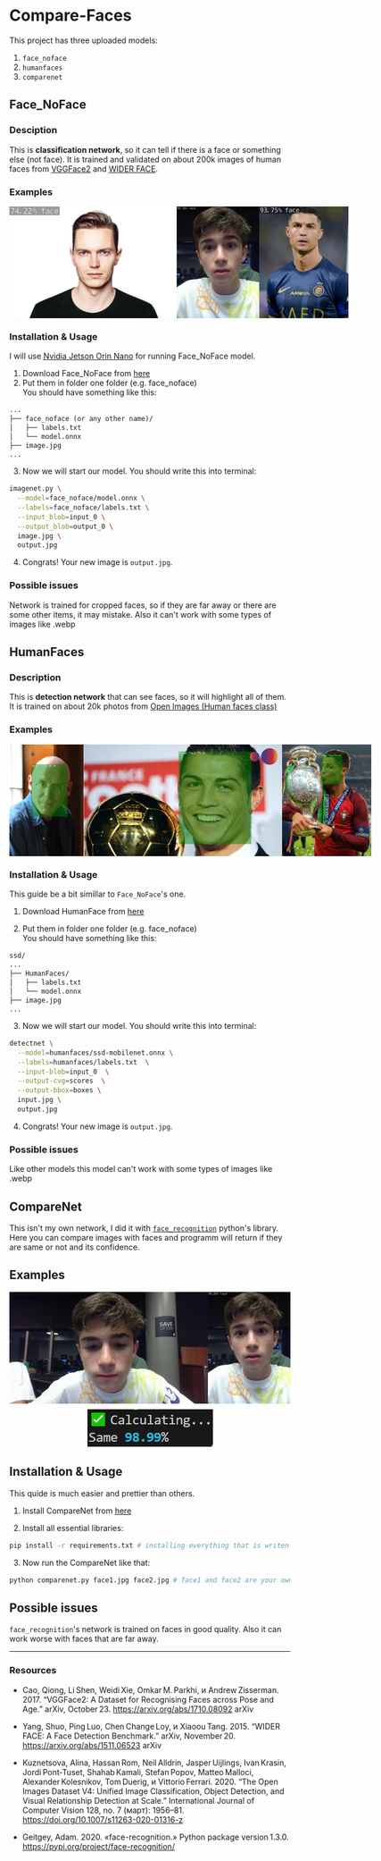 # Compare-Faces

 This project has three uploaded models: 
1. `face_noface`
2. `humanfaces`
3. `comparenet`

## Face_NoFace

### Desciption

This is **classification network**, so it can tell if there is a face or something else (not face). It is trained and validated on about 200k images of human faces from [VGGFace2](https://www.kaggle.com/datasets/hearfool/vggface2) and [WIDER FACE](https://shuoyang1213.me/WIDERFACE/).

### Examples

<div style="display:flex; flex-direction:row;align-items:flex-start;">
    <img alt="77%example" src="./images/randguy.jpg" style="flex: 1 1 200px; width: auto; height: 200px; object-fit: contain;">
    <img alt="99%example" src="./images/me31.jpg" style="flex: 1 1 200px; width: auto; height: 200px; object-fit: contain;">
    <img alt="faceimage3" src="./images/RONALDOTHEGOAT.jpg" style="flex: 1 1 200px; width: auto; height: 200px; object-fit: contain;">
</div>

### Installation & Usage

I will use [Nvidia Jetson Orin Nano](https://www.nvidia.com/en-us/autonomous-machines/embedded-systems/jetson-orin/nano-super-developer-kit/) for running Face_NoFace model.

1. Download Face_NoFace from [here](https://github.com/IskDava/Compare-Faces/releases/tag/Face_NoFace_v1.0.0)
2. Put them in folder one folder (e.g. face_noface)<br>
You should have something like this:
```
...
├── face_noface (or any other name)/
│   ├── labels.txt
│   └── model.onnx
├── image.jpg
...
```
3. Now we will start our model. You should write this into terminal:
```Bash 
imagenet.py \
  --model=face_noface/model.onnx \
  --labels=face_noface/labels.txt \
  --input_blob=input_0 \
  --output_blob=output_0 \
  image.jpg \
  output.jpg
```
4. Congrats! Your new image is `output.jpg`.

### Possible issues

Network is trained for cropped faces, so if they are far away or there are some other items, it may mistake. Also it can't work with some types of images like .webp

## HumanFaces

### Description

This is **detection network** that can see faces, so it will highlight all of them. It is trained on about 20k photos from [Open Images (Human faces class)](https://storage.googleapis.com/openimages/web/visualizer/index.html?set=train&type=detection&c=%2Fm%2F0dzct) 

### Examples

<div style="display:flex; flex-direction:row;align-items:flex-start;">
    <img alt="77%example" src="./images/grandpaout.jpg" style="flex: 1 1 200px; width: auto; height: 200px; object-fit: contain;">
    <img alt="99%example" src="./images/ron1.jpg" style="flex: 1 1 200px; width: auto; height: 200px; object-fit: contain;">
    <img alt="faceimage3" src="./images/ron2.jpg" style="flex: 1 1 200px; width: auto; height: 200px; object-fit: contain;">
</div>


### Installation & Usage

This guide be a bit simillar to `Face_NoFace`'s one.

1. Download HumanFace from [here](https://github.com/IskDava/Compare-Faces/releases/tag/HumanFacesv1.0.0)

2. Put them in folder one folder (e.g. face_noface)<br>
You should have something like this:
```
ssd/
...
├── HumanFaces/
│   ├── labels.txt
│   └── model.onnx
├── image.jpg
...
```
3. Now we will start our model. You should write this into terminal:
```Bash 
detectnet \
  --model=humanfaces/ssd-mobilenet.onnx \
  --labels=humanfaces/labels.txt  \
  --input-blob=input_0  \
  --output-cvg=scores  \
  --output-bbox=boxes \
  input.jpg \
  output.jpg
```
4. Congrats! Your new image is `output.jpg`.

### Possible issues

Like other models this model can't work with some types of images like .webp


## CompareNet

This isn't my own network, I did it with [`face_recognition`](https://github.com/ageitgey/face_recognition) python's library. Here you can compare images with faces and programm will return if they are same or not and its confidence.

## Examples

<div style="display:flex; flex-direction:row;align-items:flex-start;">
    <img alt="77%example" src="./images/dos.jpg" style="flex: 1 1 200px; width: auto; height: 200px; object-fit: contain;">
    <img alt="99%example" src="./images/me31.jpg" style="flex: 1 1 200px; width: auto; height: 200px; object-fit: contain;">
</div>

<div style="text-align:center; margin-top: 10px;">
    <img alt="result: 98%" src="./images/comparenet_results.png">
</div>

## Installation & Usage

This quide is much easier and prettier than others.

1. Install CompareNet from [here](https://github.com/IskDava/Compare-Faces/releases/tag/CompareNetv1.0.0)

2. Install all essential libraries:
```Bash
pip install -r requirements.txt # installing everything that is writen in requirements (pip will understnd it by him self)
```

3. Now run the CompareNet like that:
```Bash
python comparenet.py face1.jpg face2.jpg # face1 and face2 are your own images
```

## Possible issues

`face_recognition`'s network is trained on faces in good quality. Also it can work worse with faces that are far away.

---
### Resources

- Cao, Qiong, Li Shen, Weidi Xie, Omkar M. Parkhi, и Andrew Zisserman. 2017. “VGGFace2: A Dataset for Recognising Faces across Pose and Age.” arXiv, October 23. https://arxiv.org/abs/1710.08092 
arXiv

- Yang, Shuo, Ping Luo, Chen Change Loy, и Xiaoou Tang. 2015. “WIDER FACE: A Face Detection Benchmark.” arXiv, November 20. https://arxiv.org/abs/1511.06523 
arXiv

- Kuznetsova, Alina, Hassan Rom, Neil Alldrin, Jasper Uijlings, Ivan Krasin, Jordi Pont‑Tuset, Shahab Kamali, Stefan Popov, Matteo Malloci, Alexander Kolesnikov, Tom Duerig, и Vittorio Ferrari. 2020. “The Open Images Dataset V4: Unified Image Classification, Object Detection, and Visual Relationship Detection at Scale.” International Journal of Computer Vision 128, no. 7 (март): 1956–81. https://doi.org/10.1007/s11263-020-01316-z

- Geitgey, Adam. 2020. «face-recognition.» Python package version 1.3.0. https://pypi.org/project/face-recognition/
